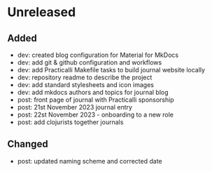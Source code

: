 # Unreleased

## Added
- dev: created blog configuration for Material for MkDocs
- dev: add git & github configuration and workflows
- dev: add Practicalli Makefile tasks to build journal website locally
- dev: repository readme to describe the project
- dev: add standard stylesheets and icon images
- dev: add mkdocs authors and topics for journal blog
- post: front page of journal with Practicalli sponsorship
- post: 21st November 2023 journal entry
- post: 22st November 2023 - onboarding to a new role
- post: add clojurists together journals 

## Changed
- post: updated naming scheme and corrected date
